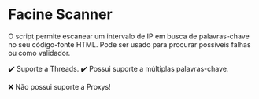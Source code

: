 # Facine Scanner
O script permite escanear um intervalo de IP em busca de palavras-chave no seu código-fonte HTML. Pode ser usado para procurar possíveis falhas ou como validador.

✔️ Suporte a Threads.
✔️ Possui suporte a múltiplas palavras-chave.

❌ Não possui suporte a Proxys!

